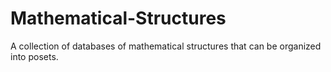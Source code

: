 # Mathematical-Structures
A collection of databases of mathematical structures that can be organized into posets.
